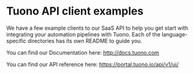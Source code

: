 # Tuono API client examples
We have a few example clients to our SaaS API to help you get start with integrating your automation 
pipelines with Tuono.  Each of the language-specific directories has its own README to guide you.

You can find our Documentation here: http://docs.tuono.com

You can find our API reference here: https://portal.tuono.io/api/v1/ui/

